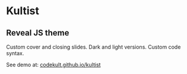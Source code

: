 # Kultist

## Reveal JS theme

Custom cover and closing slides. Dark and light versions. Custom code syntax.

See demo at:
[codekult.github.io/kultist](https://codekult.github.io/kultist)
